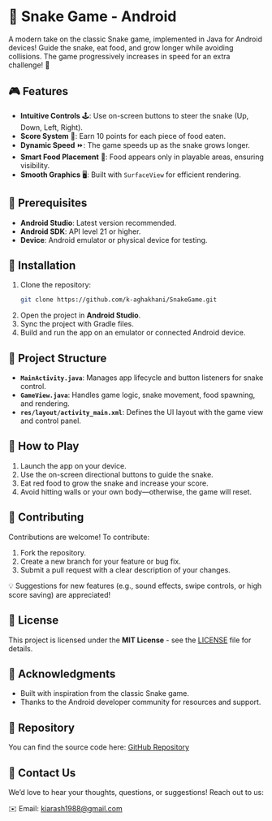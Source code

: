 # 🐍 Snake Game - Android

A modern take on the classic Snake game, implemented in Java for Android devices! Guide the snake, eat food, and grow longer while avoiding collisions. The game progressively increases in speed for an extra challenge! 🚀

## 🎮 Features
- **Intuitive Controls** 🕹️: Use on-screen buttons to steer the snake (Up, Down, Left, Right).
- **Score System** 🎯: Earn 10 points for each piece of food eaten.
- **Dynamic Speed** ⏩: The game speeds up as the snake grows longer.
- **Smart Food Placement** 🍎: Food appears only in playable areas, ensuring visibility.
- **Smooth Graphics** 🖥️: Built with `SurfaceView` for efficient rendering.

## 🔧 Prerequisites
- **Android Studio**: Latest version recommended.
- **Android SDK**: API level 21 or higher.
- **Device**: Android emulator or physical device for testing.

## 🚀 Installation
1. Clone the repository:
   ```bash
   git clone https://github.com/k-aghakhani/SnakeGame.git
   ```
2. Open the project in **Android Studio**.
3. Sync the project with Gradle files.
4. Build and run the app on an emulator or connected Android device.

## 📁 Project Structure
- **`MainActivity.java`**: Manages app lifecycle and button listeners for snake control.
- **`GameView.java`**: Handles game logic, snake movement, food spawning, and rendering.
- **`res/layout/activity_main.xml`**: Defines the UI layout with the game view and control panel.

## 🎲 How to Play
1. Launch the app on your device.
2. Use the on-screen directional buttons to guide the snake.
3. Eat red food to grow the snake and increase your score.
4. Avoid hitting walls or your own body—otherwise, the game will reset.

## 🤝 Contributing
Contributions are welcome! To contribute:
1. Fork the repository.
2. Create a new branch for your feature or bug fix.
3. Submit a pull request with a clear description of your changes.

💡 Suggestions for new features (e.g., sound effects, swipe controls, or high score saving) are appreciated!

## 📜 License
This project is licensed under the **MIT License** - see the [LICENSE](LICENSE) file for details.

## 🙌 Acknowledgments
- Built with inspiration from the classic Snake game.
- Thanks to the Android developer community for resources and support.

## 📌 Repository
You can find the source code here: [GitHub Repository](https://github.com/k-aghakhani/SnakeGame.git)

## 📧 Contact Us
We’d love to hear your thoughts, questions, or suggestions! Reach out to us:

✉️ Email: kiarash1988@gmail.com

